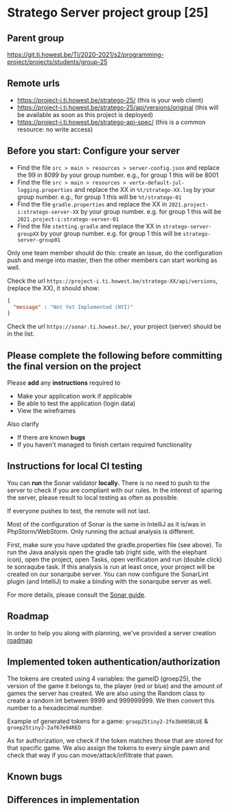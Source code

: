 # Stratego Server project group [25]

## Parent group
https://git.ti.howest.be/TI/2020-2021/s2/programming-project/projects/students/group-25

## Remote urls

* https://project-i.ti.howest.be/stratego-25/ (this is your web client)
* https://project-i.ti.howest.be/stratego-25/api/versions/original (this will be available as soon as this project is deployed)
* https://project-i.ti.howest.be/stratego-api-spec/ (this is a common resource: no write access)

## Before you start: Configure your server
* Find the file `src > main > resources > server-config.json` and replace the 99 in 8099 by your group number.
  e.g., for group 1 this will be 8001
* Find the file `src > main > resources > vertx-default-jul-logging.properties` and replace the XX in `%t/stratego-XX.log` by your group number.
  e.g., for group 1 this will be `%t/stratego-01`
* Find the file `gradle.properties` and replace the XX in `2021.project-i:stratego-server-XX` by your group number.
  e.g. for group 1 this will be `2021.project-i:stratego-server-01`
* Find the file `stetting.gradle` and replace the XX in `stratego-server-groupXX` by your group number.
  e.g. for group 1 this will be `stratego-server-group01`

Only one team member should do this:
create an issue, do the configuration push and merge into master, then the other members can start working as well.

Check the url `https://project-i.ti.howest.be/stratego-XX/api/versions`, (replace the XX), it should show:
````JSON
{
  "message" : "Not Yet Implemented (NYI)"
}
````
Check the url `https://sonar.ti.howest.be/`, your project (server) should be in the list.
  

## Please complete the following before committing the final version on the project
Please **add** any **instructions** required to
* Make your application work if applicable
* Be able to test the application (login data)
* View the wireframes

Also clarify
* If there are known **bugs**
* If you haven't managed to finish certain required functionality

## Instructions for local CI testing
You can **run** the Sonar validator **locally.**
There is no need to push to the server to check if you are compliant with our rules.
In the interest of sparing the server, please result to local testing as often as possible.

If everyone pushes to test, the remote will not last.

Most of the configuration of Sonar is the same in IntelliJ as it is/was in PhpStorm/WebStorm. Only running the actual analysis is different.

First, make sure you have updated the gradle.properties file (see above).
To run the Java analysis open the gradle tab (right side, with the elephant icon), open the project, open Tasks, open verification and run (double click) te sonraqube task.
If this analysis is run at least once, your project will be created on our sonarqube server.
You can now configure the SonarLint plugin (and IntelliJ) to make a binding with the sonarqube server as well.

For more details, please consult the [Sonar guide](https://git.ti.howest.be/TI/2020-2021/s2/programming-project/documentation/stratego-documentation/-/blob/master/sonar-guide/Sonar%20guide.md).

## Roadmap
In order to help you along with planning, we've provided a server creation [roadmap](https://git.ti.howest.be/TI/2020-2021/s2/programming-project/documentation/stratego-documentation/-/blob/master/server-roadmap.md)

## Implemented token authentication/authorization
The tokens are created using 4 variables: the gameID (groep25), the version of the game it belongs to, the player (red or blue) and the amount of games the server has created.
We are also using the Random class to create a random int between 9999 and 999999999. We then convert this number to a hexadecimal number.

Example of generated tokens for a game: `groep25tiny2-2fe3b005BLUE` & `groep25tiny2-2af67e94RED`

As for authorization, we check if the token matches those that are stored for that specific game. We also assign the tokens to every single pawn and check that way if you can move/attack/infiltrate that pawn.

## Known bugs

## Differences in implementation

